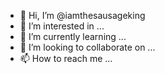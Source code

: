 - 👋 Hi, I’m @iamthesausageking
- 👀 I’m interested in ...
- 🌱 I’m currently learning ...
- 💞️ I’m looking to collaborate on ...
- 📫 How to reach me ...

<!---
iamthesausageking/iamthesausageking is a ✨ special ✨ repository because its `README.md` (this file) appears on your GitHub profile.
You can click the Preview link to take a look at your changes.
--->
